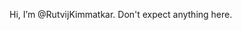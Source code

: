 Hi, I’m @RutvijKimmatkar.
Don't expect anything here.

<!---
RutvijKimmatkar/RutvijKimmatkar is a ✨ special ✨ repository because its `README.md` (this file) appears on your GitHub profile.
You can click the Preview link to take a look at your changes.
--->
